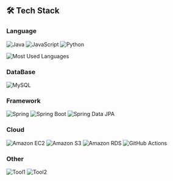 ## 🛠 Tech Stack

### Language
![Java](https://img.shields.io/badge/Java-%23ED8B00.svg?style=for-the-badge&logo=java&logoColor=white)
![JavaScript](https://img.shields.io/badge/JavaScript-%23F7DF1E.svg?style=for-the-badge&logo=javascript&logoColor=black)
![Python](https://img.shields.io/badge/Python-%233776AB.svg?style=for-the-badge&logo=python&logoColor=white)

![Most Used Languages](https://github-readme-stats.vercel.app/api/top-langs/?username=Kim-Changgyu&layout=compact&hide=html,css)

### DataBase
![MySQL](https://img.shields.io/badge/MySQL-%2300f.svg?style=for-the-badge&logo=mysql&logoColor=white)

### Framework
![Spring](https://img.shields.io/badge/Spring-%236DB33F.svg?style=for-the-badge&logo=spring&logoColor=white)
![Spring Boot](https://img.shields.io/badge/Spring_Boot-%236DB33F.svg?style=for-the-badge&logo=spring-boot&logoColor=white)
![Spring Data JPA](https://img.shields.io/badge/Spring_Data_JPA-%236DB33F.svg?style=for-the-badge&logo=spring&logoColor=white)

### Cloud
![Amazon EC2](https://img.shields.io/badge/Amazon_EC2-%23FF9900.svg?style=for-the-badge&logo=amazon-ec2&logoColor=white)
![Amazon S3](https://img.shields.io/badge/Amazon_S3-%23FF9900.svg?style=for-the-badge&logo=amazon-s3&logoColor=white)
![Amazon RDS](https://img.shields.io/badge/Amazon_RDS-%2379C8C7.svg?style=for-the-badge&logo=amazon-rds&logoColor=white)
![GitHub Actions](https://img.shields.io/badge/GitHub_Actions-%232088FF.svg?style=for-the-badge&logo=github-actions&logoColor=white)

### Other
![Tool1](https://img.shields.io/badge/Tool1-%230077B5.svg?style=for-the-badge&logo=tool1&logoColor=white)
![Tool2](https://img.shields.io/badge/Tool2-%23117AC9.svg?style=for-the-badge&logo=tool2&logoColor=white)





<!--
**Jungsu-lilly/Jungsu-lilly** is a ✨ _special_ ✨ repository because its `README.md` (this file) appears on your GitHub profile.

Here are some ideas to get you started:

- 🔭 I’m currently working on ...
- 🌱 I’m currently learning ...
- 👯 I’m looking to collaborate on ...
- 🤔 I’m looking for help with ...
- 💬 Ask me about ...
- 📫 How to reach me: ...
- 😄 Pronouns: ...
- ⚡ Fun fact: ...
-->

